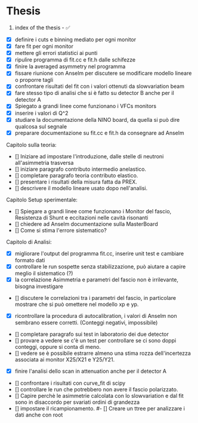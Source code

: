 # Thesis

1. index of the thesis - :white_check_mark:

- [x] definire i cuts e binning mediato per ogni monitor 
- [x] fare fit per ogni monitor
- [x] mettere gli errori statistici ai punti
- [x] ripulire programma di fit.cc e fit.h dalle schifezze
- [x] finire la averaged asymmetry nel programma
- [x] fissare riunione con Anselm per discutere se modificare modello lineare o proporre tagli 
- [x] confrontare risultati del fit con i valori ottenuti da slowvariation beam
- [x] fare stesso tipo di analisi che si è fatto su detector B anche per il detector A
- [x] Spiegato a grandi linee come funzionano i VFCs monitors
- [x] inserire i valori di Q^2
- [x] studiare la documentazione della NINO board, da quella si può dire qualcosa sul segnale
- [x] preparare documentazione su fit.cc e fit.h da consegnare ad Anselm

Capitolo sulla teoria:
- [] Iniziare ad impostare l'introduzione, dalle stelle di neutroni all'asimmetria trasversa
- [] iniziare paragrafo contributo intermedio anelastico.
- [] completare paragrafo teoria contributo elastico.
- [] presentare i risultati della misura fatta da PREX.
- [] descrivere il modello lineare usato dopo nell'analisi.

Capitolo Setup sperimentale:
- [] Spiegare a grandi linee come funzionano i Monitor del fascio, Resistenza di Shunt e eccitazioni nelle cavità risonanti
- [] chiedere ad Anselm documentazione sulla MasterBoard
- [] Come si stima l'errore sistematico?

Capitolo di Analisi:
- [x] migliorare l'output del programma fit.cc, inserire unit test e cambiare formato dati
- [x] controllare le run sospette senza stabilizzazione, può aiutare a capire meglio il sistematico (?)
- [x] la correlazione Asimmetria e parametri del fascio non è irrilevante, bisogna investigare
- [] discutere le correlazioni tra i parametri del fascio, in particolare mostrare che si può omettere nel modello xp e yp.
- [x] ricontrollare la procedura di autocalibration, i valori di Anselm non sembrano essere corretti. (Conteggi negativi, impossibile)
- [] completare paragrafo sui test in laboratorio dei due detector
- [] provare a vedere se c'è un test per controllare se ci sono doppi conteggi, oppure si conta di meno.
- [] vedere se è possibile estrarre almeno una stima rozza dell'incertezza associata ai monitor X25/X21 e Y25/Y21.
- [x] finire l'analisi dello scan in attenuation anche per il detector A
- [] confrontare i risultati con curve_fit di scipy
- [] controllare le run che potrebbero non avere il fascio polarizzato.
- [] Capire perchè le asimmetrie calcolata con lo slowvariation e dal fit sono in disaccordo per svariati ordini di grandezza
- [] impostare il ricampionamento.
#- [] Creare un ttree per analizzare i dati anche con root


